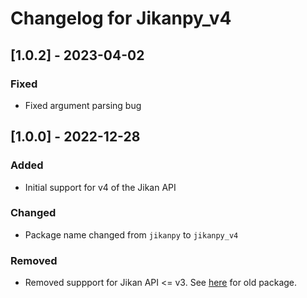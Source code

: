 # Changelog for Jikanpy_v4

## [1.0.2] - 2023-04-02

### Fixed

- Fixed argument parsing bug

## [1.0.0] - 2022-12-28

### Added

- Initial support for v4 of the Jikan API

### Changed

- Package name changed from `jikanpy` to `jikanpy_v4`

### Removed

- Removed suppport for Jikan API <= v3. See [here](https://github.com/abhinavk99/jikanpy/tree/jikanpy_v3/) for old package.
